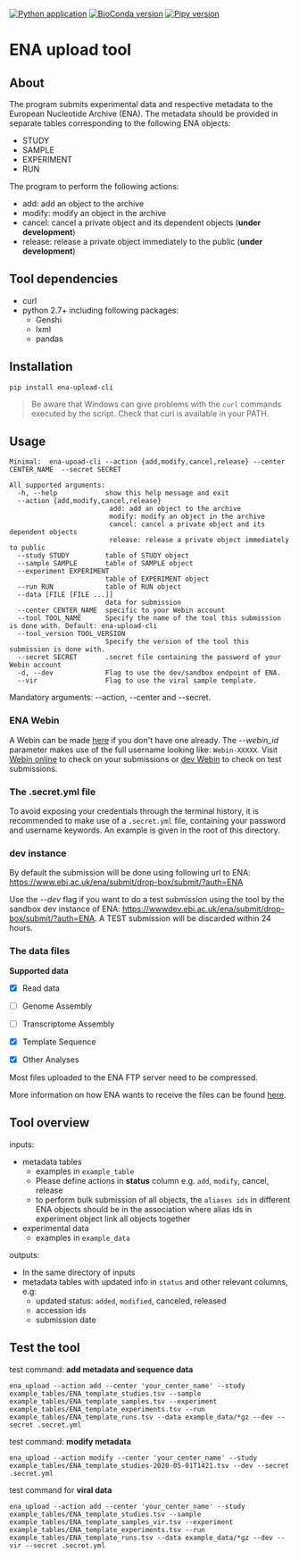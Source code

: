 [![Python application](https://github.com/usegalaxy-eu/ena-upload-cli/workflows/Python%20application/badge.svg)](https://github.com/usegalaxy-eu/ena-upload-cli/actions?query=workflow%3A%22Python+application%22)
[![BioConda version](https://anaconda.org/bioconda/ena-upload-cli/badges/version.svg)](https://anaconda.org/bioconda/ena-upload-cli)
[![Pipy version](https://badge.fury.io/py/ena-upload-cli.svg)](https://pypi.org/project/ena-upload-cli/)

# ENA upload tool

## About

The program submits experimental data and respective metadata to the European Nucleotide Archive (ENA). The metadata should be provided in separate tables corresponding to the following ENA objects:

* STUDY
* SAMPLE
* EXPERIMENT
* RUN

The program to perform the following actions:

* add: add an object to the archive
* modify: modify an object in the archive
* cancel: cancel a private object and its dependent objects (**under development**)
* release: release a private object immediately to the public (**under development**)

## Tool dependencies

* curl
* python 2.7+ including following packages:
  * Genshi
  * lxml
  * pandas

## Installation

```
pip install ena-upload-cli
```

> Be aware that Windows can give problems with the `curl` commands executed by the script. Check that curl is available in your PATH.

## Usage

```
Minimal:  ena-upoad-cli --action {add,modify,cancel,release} --center CENTER_NAME  --secret SECRET

All supported arguments:
  -h, --help            show this help message and exit
  --action {add,modify,cancel,release}
                         add: add an object to the archive
                         modify: modify an object in the archive
                         cancel: cancel a private object and its dependent objects
                         release: release a private object immediately to public
  --study STUDY         table of STUDY object
  --sample SAMPLE       table of SAMPLE object
  --experiment EXPERIMENT
                        table of EXPERIMENT object
  --run RUN             table of RUN object
  --data [FILE [FILE ...]]
                        data for submission
  --center CENTER_NAME  specific to your Webin account
  --tool TOOL_NAME      Specify the name of the tool this submission is done with. Default: ena-upload-cli
  --tool_version TOOL_VERSION
                        Specify the version of the tool this submission is done with.
  --secret SECRET       .secret file containing the password of your Webin account
  -d, --dev             Flag to use the dev/sandbox endpoint of ENA.
  --vir                 Flag to use the viral sample template.
```

Mandatory arguments: --action, --center and --secret.

### ENA Webin

A Webin can be made [here](https://www.ebi.ac.uk/ena/submit/sra/#home) if you don't have one already. The *--webin_id* parameter makes use of the full username looking like: `Webin-XXXXX`. Visit [Webin online](https://www.ebi.ac.uk/ena/submit/webin) to check on your submissions or [dev Webin](https://wwwdev.ebi.ac.uk/ena/submit/webin) to check on test submissions.

### The .secret.yml file

To avoid exposing your credentials through the terminal history, it is recommended to make use of a `.secret.yml` file, containing your password and username keywords. An example is given in the root of this directory.


### dev instance


By default the submission will be done using following url to ENA: https://www.ebi.ac.uk/ena/submit/drop-box/submit/?auth=ENA

Use the *--dev* flag if you want to do a test submission using the tool by the sandbox dev instance of ENA: https://wwwdev.ebi.ac.uk/ena/submit/drop-box/submit/?auth=ENA. A TEST submission will be discarded within 24 hours.

### The data files

**Supported data**

- [x] Read data
- [ ] Genome Assembly
- [ ] Transcriptome Assembly
- [x] Template Sequence
- [x] Other Analyses


Most files uploaded to the ENA FTP server need to be compressed.

More information on how ENA wants to receive the files can be found [here](https://ena-docs.readthedocs.io/en/latest/submit/fileprep/preparation.html).


## Tool overview

inputs:
* metadata tables
  * examples in `example_table`
  * Please define actions in **status** column e.g. `add`, `modify`, cancel, release
  * to perform bulk submission of all objects, the `aliases ids` in different ENA objects should be in the association where alias ids in experiment object link all objects together
* experimental data
  * examples in `example_data`

outputs:
* In the same directory of inputs
* metadata tables with updated info in `status` and other relevant columns, e.g:
  * updated status: `added`, `modified`, canceled, released
  * accession ids
  * submission date

## Test the tool

test command: **add metadata and sequence data**

 ```
 ena_upload --action add --center 'your_center_name' --study example_tables/ENA_template_studies.tsv --sample example_tables/ENA_template_samples.tsv --experiment example_tables/ENA_template_experiments.tsv --run example_tables/ENA_template_runs.tsv --data example_data/*gz --dev --secret .secret.yml
 ```

 test command: **modify metadata**

 ```
 ena_upload --action modify --center 'your_center_name' --study example_tables/ENA_template_studies-2020-05-01T1421.tsv --dev --secret .secret.yml
 ```

test command for **viral data**

 ```
 ena_upload --action add --center 'your_center_name' --study example_tables/ENA_template_studies.tsv --sample example_tables/ENA_template_samples_vir.tsv --experiment example_tables/ENA_template_experiments.tsv --run example_tables/ENA_template_runs.tsv --data example_data/*gz --dev --vir --secret .secret.yml
 ```
